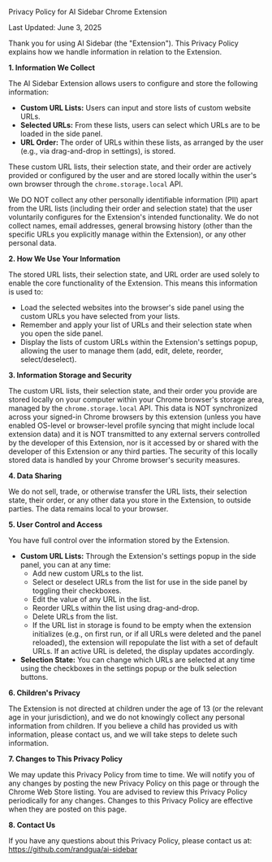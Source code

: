 Privacy Policy for AI Sidebar Chrome Extension

Last Updated: June 3, 2025

Thank you for using AI Sidebar (the "Extension"). This Privacy Policy explains how we handle information in relation to the Extension.

**1. Information We Collect**

The AI Sidebar Extension allows users to configure and store the following information:
*   **Custom URL Lists:** Users can input and store lists of custom website URLs.
*   **Selected URLs:** From these lists, users can select which URLs are to be loaded in the side panel.
*   **URL Order:** The order of URLs within these lists, as arranged by the user (e.g., via drag-and-drop in settings), is stored.

These custom URL lists, their selection state, and their order are actively provided or configured by the user and are stored locally within the user's own browser through the `chrome.storage.local` API.

We DO NOT collect any other personally identifiable information (PII) apart from the URL lists (including their order and selection state) that the user voluntarily configures for the Extension's intended functionality. We do not collect names, email addresses, general browsing history (other than the specific URLs you explicitly manage within the Extension), or any other personal data.

**2. How We Use Your Information**

The stored URL lists, their selection state, and URL order are used solely to enable the core functionality of the Extension. This means this information is used to:
*   Load the selected websites into the browser's side panel using the custom URLs you have selected from your lists.
*   Remember and apply your list of URLs and their selection state when you open the side panel.
*   Display the lists of custom URLs within the Extension's settings popup, allowing the user to manage them (add, edit, delete, reorder, select/deselect).

**3. Information Storage and Security**

The custom URL lists, their selection state, and their order you provide are stored locally on your computer within your Chrome browser's storage area, managed by the `chrome.storage.local` API. This data is NOT synchronized across your signed-in Chrome browsers by this extension (unless you have enabled OS-level or browser-level profile syncing that might include local extension data) and it is NOT transmitted to any external servers controlled by the developer of this Extension, nor is it accessed by or shared with the developer of this Extension or any third parties. The security of this locally stored data is handled by your Chrome browser's security measures.

**4. Data Sharing**

We do not sell, trade, or otherwise transfer the URL lists, their selection state, their order, or any other data you store in the Extension, to outside parties. The data remains local to your browser.

**5. User Control and Access**

You have full control over the information stored by the Extension.
*   **Custom URL Lists:** Through the Extension's settings popup in the side panel, you can at any time:
    *   Add new custom URLs to the list.
    *   Select or deselect URLs from the list for use in the side panel by toggling their checkboxes.
    *   Edit the value of any URL in the list.
    *   Reorder URLs within the list using drag-and-drop.
    *   Delete URLs from the list.
    *   If the URL list in storage is found to be empty when the extension initializes (e.g., on first run, or if all URLs were deleted and the panel reloaded), the extension will repopulate the list with a set of default URLs. If an active URL is deleted, the display updates accordingly.
*   **Selection State:** You can change which URLs are selected at any time using the checkboxes in the settings popup or the bulk selection buttons.

**6. Children's Privacy**

The Extension is not directed at children under the age of 13 (or the relevant age in your jurisdiction), and we do not knowingly collect any personal information from children. If you believe a child has provided us with information, please contact us, and we will take steps to delete such information.

**7. Changes to This Privacy Policy**

We may update this Privacy Policy from time to time. We will notify you of any changes by posting the new Privacy Policy on this page or through the Chrome Web Store listing. You are advised to review this Privacy Policy periodically for any changes. Changes to this Privacy Policy are effective when they are posted on this page.

**8. Contact Us**

If you have any questions about this Privacy Policy, please contact us at:
https://github.com/randgua/ai-sidebar